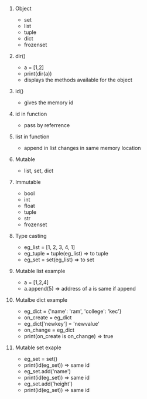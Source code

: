 1. Object

   - set
   - list
   - tuple
   - dict
   - frozenset

2. dir()

   - a = [1,2]
   - print(dir(a))
   - displays the methods available for the object

3. id()

   - gives the memory id

4. id in function

   - pass by referrence

5. list in function

   - append in list changes in same memory location

6. Mutable

   - list, set, dict

7. Immutable
   - bool
   - int
   - float
   - tuple
   - str
   - frozenset
8. Type casting

   - eg_list = [1, 2, 3, 4, 1]
   - eg_tuple = tuple(eg_list) => to tuple
   - eg_set = set(eg_list) => to set

9. Mutable list example

   - a = [1,2,4]
   - a.append(5) => address of a is same if append

10. Mutalbe dict example

    - eg_dict = {'name': 'ram', 'college': 'kec'}
    - on_create = eg_dict
    - eg_dict['newkey'] = 'newvalue'
    - on_change = eg_dict
    - print(on_create is on_change) => true

11. Mutable set exaple
    - eg_set = set()
    - print(id(eg_set)) => same id
    - eg_set.add('name')
    - print(id(eg_set)) => same id
    - eg_set.add('height')
    - print(id(eg_set)) => same id

